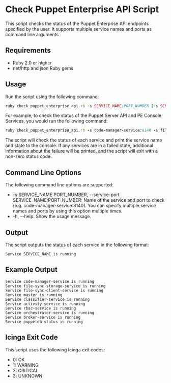 # Check Puppet Enterprise API Script
This script checks the status of the Puppet Enterprise API endpoints specified by the user. It supports multiple service names and ports as command line arguments.

## Requirements
 * Ruby 2.0 or higher
 * net/http and json Ruby gems

## Usage
Run the script using the following command:

```ruby
ruby check_puppet_enterprise_api.rb -s SERVICE_NAME:PORT_NUMBER [-s SERVICE_NAME:PORT_NUMBER ...]
```

For example, to check the status of the Puppet Server API and PE Console Services, you would run the following command:

```ruby
ruby check_puppet_enterprise_api.rb -s code-manager-service:8140 -s file-sync-storage-service:8140 -s file-sync-client-service:8140 -s master:8140 -s classifier-service:4433 -s activity-service:4433 -s rbac-service:4433
````
The script will check the status of each service and print the service name and state to the console. If any services are in a failed state, additional information about the failure will be printed, and the script will exit with a non-zero status code.



## Command Line Options
The following command line options are supported:

 * -s SERVICE_NAME:PORT_NUMBER, --service-port SERVICE_NAME:PORT_NUMBER: Name of the service and port to check (e.g. code-manager-service:8140). You can specify multiple service names and ports by using this option multiple times.
 * -h, --help: Show the usage message.

## Output
The script outputs the status of each service in the following format:

````
Service SERVICE_NAME is running
````

## Example Output
```
Service code-manager-service is running
Service file-sync-storage-service is running
Service file-sync-client-service is running
Service master is running
Service classifier-service is running
Service activity-service is running
Service rbac-service is running
Service orchestrator-service is running
Service broker-service is running
Service puppetdb-status is running
```

## Icinga Exit Code
This script uses the following Icinga exit codes:

 * 0: OK
 * 1: WARNING
 * 2: CRITICAL
 * 3: UNKNOWN
